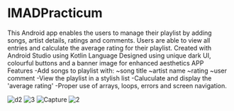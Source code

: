 # IMADPracticum
This Android app enables the users to manage their playlist by adding songs, artist details, ratings and comments. Users are able to view all entries and calculate the average rating for their playlist.
Created with Android Studio using Kotlin Language
Designed using unique dark UI, colourful buttons and a banner image for enhanced aesthetics
APP Features 
-Add songs to playlist with:
~song title
~artist name
~rating
~user comment
-View the playlist in a stylish list
-Caluculate and display the 'average rating' 
-Proper use of arrays, loops, errors and screen navigation.

![d2](https://github.com/user-attachments/assets/e962f072-b72b-4d0a-8c36-7ebc59b08ff1)
![3](https://github.com/user-attachments/assets/e489b601-593c-4a08-9bdc-6e8d4cde17ee)
![Capture](https://github.com/user-attachments/assets/2d032679-e6cf-48b0-9c3b-6633d81c86e6)
![2](https://github.com/user-attachments/assets/36df9110-05f5-494b-a63d-2e515152ef4c)




